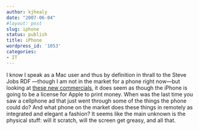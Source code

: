 ```yaml
---
author: kjhealy
date: "2007-06-04"
#layout: post
slug: iphone
status: publish
title: iPhone
wordpress_id: '1053'
categories:
- IT
---
```


I know I speak as a Mac user and thus by definition in thrall to the Steve Jobs RDF —though I am not in the market for a phone right now—but looking at [these new commercials](http://www.apple.com/iphone/ads/), it does seem as though the iPhone is going to be a license for Apple to print money. When was the last time you saw a cellphone ad that just went through some of the things the phone could do? And what phone on the market does these things in remotely as integrated and elegant a fashion? It seems like the main unknown is the physical stuff: will it scratch, will the screen get greasy, and all that.
